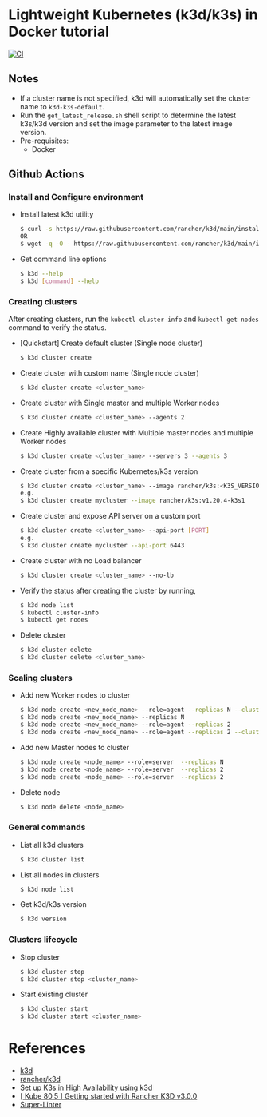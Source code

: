 # Lightweight Kubernetes (k3d/k3s) in Docker tutorial

[![CI](https://github.com/universalvishwa/k3d-cheat-sheet/workflows/CI/badge.svg)](https://github.com/universalvishwa/k3d-cheat-sheet/actions)

## Notes
- If a cluster name is not specified, k3d will automatically set the cluster name to `k3d-k3s-default`.
- Run the `get_latest_release.sh` shell script to determine the latest k3s/k3d version and set the image parameter to the latest image version.
- Pre-requisites:
  - Docker

## Github Actions


### Install and Configure environment
- Install latest k3d utility
    ```bash
    $ curl -s https://raw.githubusercontent.com/rancher/k3d/main/install.sh | bash
    OR
    $ wget -q -O - https://raw.githubusercontent.com/rancher/k3d/main/install.sh | bash
    ```
- Get command line options
    ```bash
    $ k3d --help
    $ k3d [command] --help
    ```

### Creating clusters
After creating clusters, run the `kubectl cluster-info` and `kubectl get nodes` command to verify the status.
- [Quickstart] Create default cluster (Single node cluster)
    ```bash
    $ k3d cluster create
    ```

- Create cluster with custom name (Single node cluster)
    ```bash
    $ k3d cluster create <cluster_name>
    ```

- Create cluster with Single master and multiple Worker nodes
    ```bash
    $ k3d cluster create <cluster_name> --agents 2
    ```

- Create Highly available cluster with Multiple master nodes and multiple Worker nodes
    ```bash
    $ k3d cluster create <cluster_name> --servers 3 --agents 3
    ```

- Create cluster from a specific Kubernetes/k3s version
    ```bash
    $ k3d cluster create <cluster_name> --image rancher/k3s:<K3S_VERSION>
    e.g.
    $ k3d cluster create mycluster --image rancher/k3s:v1.20.4-k3s1
    ```

- Create cluster and expose API server on a custom port
    ```bash
    $ k3d cluster create <cluster_name> --api-port [PORT]
    e.g.
    $ k3d cluster create mycluster --api-port 6443
    ```

- Create cluster with no Load balancer
    ```bash
    $ k3d cluster create <cluster_name> --no-lb
    ```

- Verify the status after creating the cluster by running,
    ```bash
    $ k3d node list
    $ kubectl cluster-info
    $ kubectl get nodes
    ```

- Delete cluster
    ```bash
    $ k3d cluster delete
    $ k3d cluster delete <cluster_name>
    ```

### Scaling clusters
- Add new Worker nodes to cluster
    ```bash
    $ k3d node create <new_node_name> --role=agent --replicas N --cluster <cluster_name>
    $ k3d node create <new_node_name> --replicas N
    $ k3d node create <new_node_name> --role=agent --replicas 2
    $ k3d node create <new_node_name> --role=agent --replicas 2 --cluster mycluster
    ```

- Add new Master nodes to cluster
    ```bash
    $ k3d node create <node_name> --role=server  --replicas N
    $ k3d node create <node_name> --role=server  --replicas 2
    $ k3d node create <node_name> --role=server  --replicas 2
    ```

- Delete node
    ```bash
    $ k3d node delete <node_name>
    ```

### General commands
- List all k3d clusters
    ```bash
    $ k3d cluster list
    ```

- List all nodes in clusters
    ```bash
    $ k3d node list
    ```

- Get k3d/k3s version
    ```bash
    $ k3d version
    ```

### Clusters lifecycle
- Stop cluster
    ```bash
    $ k3d cluster stop
    $ k3d cluster stop <cluster_name>
    ```

- Start existing cluster
    ```bash
    $ k3d cluster start
    $ k3d cluster start <cluster_name>
    ```

# References
- [k3d](https://k3d.io/)
- [rancher/k3d](https://github.com/rancher/k3d)
- [Set up K3s in High Availability using k3d](https://rancher.com/blog/2020/set-up-k3s-high-availability-using-k3d)
- [[ Kube 80.5 ] Getting started with Rancher K3D v3.0.0](https://youtu.be/Hk9ehDjBZn4)
- [Super-Linter](https://github.com/marketplace/actions/super-linter)
